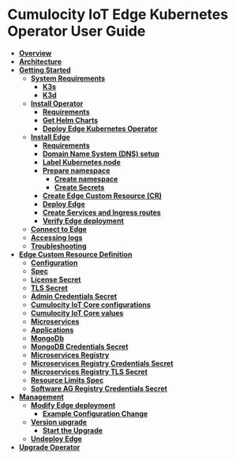 # Cumulocity IoT Edge Kubernetes Operator User Guide

* **[Overview](01-overview)**
* **[Architecture](02-architecture)**
* **[Getting Started](03-getting-started)**
    * **[System Requirements](03-getting-started#system-requirements)**
        * **[K3s](03-getting-started#k3s)**
        * **[K3d](03-getting-started#k3d)**
    * **[Install Operator](03-getting-started#install-operator)**
        * **[Requirements](03-getting-started#requirements)**
        * **[Get Helm Charts](03-getting-started#get-helm-charts)**
        * **[Deploy Edge Kubernetes Operator](03-getting-started#deploy-edge-kubernetes-operator)**
    * **[Install Edge](03-getting-started#install-edge)**
        * **[Requirements](03-getting-started#requirements)**
        * **[Domain Name System (DNS) setup](03-getting-started#domain-name-system-dns-setup)**
        * **[Label Kubernetes node](03-getting-started#label-kubernetes-node)**
        * **[Prepare namespace](03-getting-started#prepare-namespace)**
            * **[Create namespace](03-getting-started#create-namespace)**
            * **[Create Secrets](03-getting-started#create-secrets)**
        * **[Create Edge Custom Resource (CR)](03-getting-started#create-edge-custom-resource-cr)**
        * **[Deploy Edge](03-getting-started#deploy-edge)**
        * **[Create Services and Ingress routes](03-getting-started#create-services-and-ingress-routes)**
        * **[Verify Edge deployment](03-getting-started#verify-edge-deployment)**
    * **[Connect to Edge](03-getting-started#connect-to-edge)**
    * **[Accessing logs](03-getting-started#accessing-logs)**
    * **[Troubleshooting](03-getting-started#troubleshooting)**
* **[Edge Custom Resource Definition](04-edge-custom-resource-definition)**
    * **[Configuration](04-edge-custom-resource-definition#configuration)**
    * **[Spec](04-edge-custom-resource-definition#spec)**
    * **[License Secret](04-edge-custom-resource-definition#license-secret)**
    * **[TLS Secret](04-edge-custom-resource-definition#tls-secret)**
    * **[Admin Credentials Secret](04-edge-custom-resource-definition#admin-credentials-secret)**
    * **[Cumulocity IoT Core configurations](04-edge-custom-resource-definition#cumulocity-iot-core-configurations)**
    * **[Cumulocity IoT Core values](04-edge-custom-resource-definition#cumulocity-iot-core-values)**
    * **[Microservices](04-edge-custom-resource-definition#microservices)**
    * **[Applications](04-edge-custom-resource-definition#applications)**
    * **[MongoDb](04-edge-custom-resource-definition#mongodb)**
    * **[MongoDB Credentials Secret](04-edge-custom-resource-definition#mongodb-credentials-secret)**
    * **[Microservices Registry](04-edge-custom-resource-definition#microservices-registry)**
    * **[Microservices Registry Credentials Secret](04-edge-custom-resource-definition#microservices-registry-credentials-secret)**
    * **[Microservices Registry TLS Secret](04-edge-custom-resource-definition#microservices-registry-tls-secret)**
    * **[Resource Limits Spec](04-edge-custom-resource-definition#resource-limits-spec)**
    * **[Software AG Registry Credentials Secret](04-edge-custom-resource-definition#software-ag-registry-credentials-secret)**
* **[Management](05-management)**
    * **[Modify Edge deployment](05-management#modify-edge-deployment)**
        * **[Example Configuration Change](05-management#example-configuration-change)**
    * **[Version upgrade](05-management#version-upgrade)**
        * **[Start the Upgrade](05-management#start-the-upgrade)**
    * **[Undeploy Edge](05-management#undeploy-edge)**
* **[Upgrade Operator](06-upgrade-operator)**
